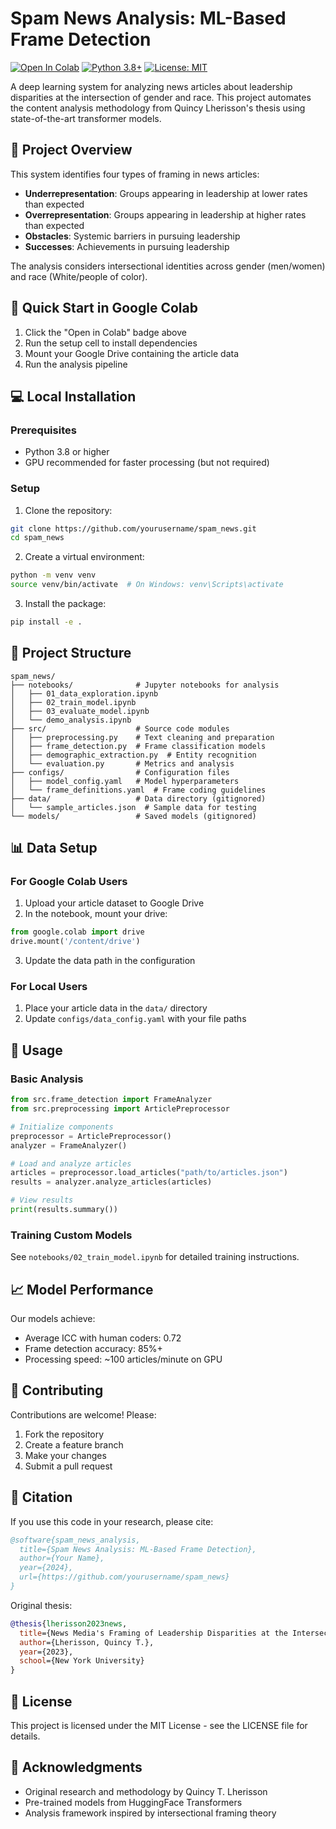 # Spam News Analysis: ML-Based Frame Detection

[![Open In Colab](https://colab.research.google.com/assets/colab-badge.svg)](https://colab.research.google.com/github/yourusername/spam_news/blob/main/notebooks/demo_analysis.ipynb)
[![Python 3.8+](https://img.shields.io/badge/python-3.8+-blue.svg)](https://www.python.org/downloads/)
[![License: MIT](https://img.shields.io/badge/License-MIT-yellow.svg)](https://opensource.org/licenses/MIT)

A deep learning system for analyzing news articles about leadership disparities at the intersection of gender and race. This project automates the content analysis methodology from Quincy Lherisson's thesis using state-of-the-art transformer models.

## 🎯 Project Overview

This system identifies four types of framing in news articles:
- **Underrepresentation**: Groups appearing in leadership at lower rates than expected
- **Overrepresentation**: Groups appearing in leadership at higher rates than expected
- **Obstacles**: Systemic barriers in pursuing leadership
- **Successes**: Achievements in pursuing leadership

The analysis considers intersectional identities across gender (men/women) and race (White/people of color).

## 🚀 Quick Start in Google Colab

1. Click the "Open in Colab" badge above
2. Run the setup cell to install dependencies
3. Mount your Google Drive containing the article data
4. Run the analysis pipeline

## 💻 Local Installation

### Prerequisites
- Python 3.8 or higher
- GPU recommended for faster processing (but not required)

### Setup

1. Clone the repository:
```bash
git clone https://github.com/yourusername/spam_news.git
cd spam_news
```

2. Create a virtual environment:
```bash
python -m venv venv
source venv/bin/activate  # On Windows: venv\Scripts\activate
```

3. Install the package:
```bash
pip install -e .
```

## 📁 Project Structure

```
spam_news/
├── notebooks/              # Jupyter notebooks for analysis
│   ├── 01_data_exploration.ipynb
│   ├── 02_train_model.ipynb
│   ├── 03_evaluate_model.ipynb
│   └── demo_analysis.ipynb
├── src/                    # Source code modules
│   ├── preprocessing.py    # Text cleaning and preparation
│   ├── frame_detection.py  # Frame classification models
│   ├── demographic_extraction.py  # Entity recognition
│   └── evaluation.py       # Metrics and analysis
├── configs/                # Configuration files
│   ├── model_config.yaml   # Model hyperparameters
│   └── frame_definitions.yaml  # Frame coding guidelines
├── data/                   # Data directory (gitignored)
│   └── sample_articles.json  # Sample data for testing
└── models/                 # Saved models (gitignored)
```

## 📊 Data Setup

### For Google Colab Users

1. Upload your article dataset to Google Drive
2. In the notebook, mount your drive:
```python
from google.colab import drive
drive.mount('/content/drive')
```

3. Update the data path in the configuration

### For Local Users

1. Place your article data in the `data/` directory
2. Update `configs/data_config.yaml` with your file paths

## 🔧 Usage

### Basic Analysis

```python
from src.frame_detection import FrameAnalyzer
from src.preprocessing import ArticlePreprocessor

# Initialize components
preprocessor = ArticlePreprocessor()
analyzer = FrameAnalyzer()

# Load and analyze articles
articles = preprocessor.load_articles("path/to/articles.json")
results = analyzer.analyze_articles(articles)

# View results
print(results.summary())
```

### Training Custom Models

See `notebooks/02_train_model.ipynb` for detailed training instructions.

## 📈 Model Performance

Our models achieve:
- Average ICC with human coders: 0.72
- Frame detection accuracy: 85%+
- Processing speed: ~100 articles/minute on GPU

## 🤝 Contributing

Contributions are welcome! Please:
1. Fork the repository
2. Create a feature branch
3. Make your changes
4. Submit a pull request

## 📄 Citation

If you use this code in your research, please cite:

```bibtex
@software{spam_news_analysis,
  title={Spam News Analysis: ML-Based Frame Detection},
  author={Your Name},
  year={2024},
  url={https://github.com/yourusername/spam_news}
}
```

Original thesis:
```bibtex
@thesis{lherisson2023news,
  title={News Media's Framing of Leadership Disparities at the Intersection of Gender and Race},
  author={Lherisson, Quincy T.},
  year={2023},
  school={New York University}
}
```

## 📝 License

This project is licensed under the MIT License - see the LICENSE file for details.

## 🙏 Acknowledgments

- Original research and methodology by Quincy T. Lherisson
- Pre-trained models from HuggingFace Transformers
- Analysis framework inspired by intersectional framing theory